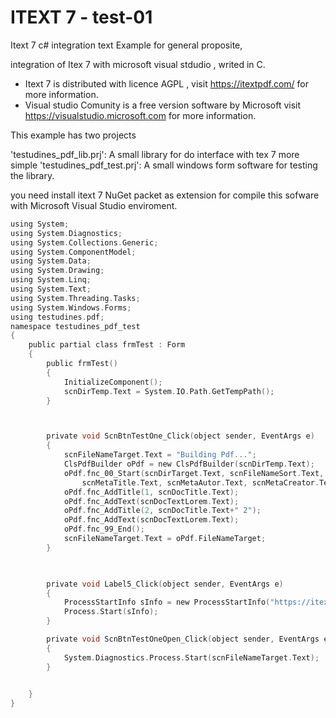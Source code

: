 # ITEXT 7 - test-01
 Itext 7  c# integration text
 Example for general proposite, 
 
 integration of Itex 7 with microsoft visual stdudio , writed in C.
 
 
 - Itext 7 is distributed with licence AGPL , visit https://itextpdf.com/ for more information.
 - Visual studio Comunity is a free version software by Microsoft  visit https://visualstudio.microsoft.com for more information.
 
This example has two projects 
 
'testudines_pdf_lib.prj': A small library for do interface with tex 7 more simple
'testudines_pdf_test.prj': A small windows form software for testing the library.

you need install itext 7 NuGet packet as  extension for compile this sofware with Microsoft Visual Studio enviroment.
``` c
using System;
using System.Diagnostics;
using System.Collections.Generic;
using System.ComponentModel;
using System.Data;
using System.Drawing;
using System.Linq;
using System.Text;
using System.Threading.Tasks;
using System.Windows.Forms;
using testudines.pdf;
namespace testudines_pdf_test
{
    public partial class frmTest : Form
    {
        public frmTest()
        {
            InitializeComponent();
            scnDirTemp.Text = System.IO.Path.GetTempPath();
        }



        private void ScnBtnTestOne_Click(object sender, EventArgs e)
        {
            scnFileNameTarget.Text = "Building Pdf...";
            ClsPdfBuilder oPdf = new ClsPdfBuilder(scnDirTemp.Text);
            oPdf.fnc_00_Start(scnDirTarget.Text, scnFileNameSort.Text,
                scnMetaTitle.Text, scnMetaAutor.Text, scnMetaCreator.Text, scnMetaKeyWords.Text, scnMetaSubject.Text);
            oPdf.fnc_AddTitle(1, scnDocTitle.Text);
            oPdf.fnc_AddText(scnDocTextLorem.Text);
            oPdf.fnc_AddTitle(2, scnDocTitle.Text+" 2");
            oPdf.fnc_AddText(scnDocTextLorem.Text);
            oPdf.fnc_99_End();
            scnFileNameTarget.Text = oPdf.FileNameTarget;
        }

     

        private void Label5_Click(object sender, EventArgs e)
        {
            ProcessStartInfo sInfo = new ProcessStartInfo("https://itextpdf.com");
            Process.Start(sInfo);
        }

        private void ScnBtnTestOneOpen_Click(object sender, EventArgs e)
        {
            System.Diagnostics.Process.Start(scnFileNameTarget.Text);
        }

    
    }
}

 
 

```
 
 
